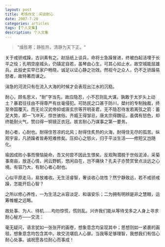 ```yaml
---
layout: post
title: 考场作文：闲谈耐心
date: 2007-7-20
categories: articles
tags: [个人文集]
description: 个人文集
---
```


> "燥胜寒；静胜热，清静为天下正。"


关于戒骄戒躁，古训素有之。赵括纸上谈兵，命将士急躁冒进，终被白起活埋于长平之役；孔明空座城头，仍镇定自若，虽琴由心生，可其心如止水，故空城能屈雄兵。此般史实早已家户畅晓，诚足以证心静之功效。然视今之众人，仍不乏骄躁易怒者，故特著而谏之。­

湍急的河流只有在流入大海的时候才会表现出江水的沉稳。­

耐心，顾名思义，"耐"字当先。故应隐忍，小不忍则乱大谋。孰敢于太岁头上动土？暴君往往由不得尊严有丝毫侵犯。可防民之口甚于防川，桀纣的专制独裁，终至帝国覆灭。而无论汉武帝抑或唐玄宗等开明圣君，无不隐忍待发若离弦之箭：蓄足大势，即一飞冲天，惊世骇俗。齐威王得邹忌，唐太宗得魏征。虽偶有怒色，却终能耐火气，赞曰得一铜镜正衣冠。故言耐心乃谋事之第一要务。­

耐心者，心耐也。耐得住苍凉的北风；耐得住炙热的火海，耐得住无尽的孤苦。纵观宇宙，凡骄躁者皆寿短难修矣。压抑心之怒火，归于平淡生活——修短又岂随化。­

瑜因成败小事而懊恼毙命，吾又何尝不因此生恨矣。反观陶潜脱于世俗泥淖，采菊事南亩，放逐心情，闲云野鹤，悠闲自在，岂不痛快？孔夫子亦赞赏曾点淡远之心境。有容乃大，有耐心者心耐也。­

心似平原走马，易放难收。无生活睿智，奢谈收心敛性？然宁静致远，若不戒骄戒躁，怎能开启心智？­

之所以修心养性，一为生活之从容淡定、和谐安乐；二为拥有明辨是非之慧眼，运筹帷幄之远略。­

故处事、为人、待机……均勿惊慌，慌则乱。兴许我们能从等待戈多之人身上寻求耐心秘方——交流：­

毫无疑问，语言犹如一张张开的画卷，想象意念均呈现其中；思想则如一紧裹的画毯，想象意念均包含其中。故交流堪启人心扉。当我等足够理智，我想我们有信心耐心处事。诚祝愿各位耐心而事成！
